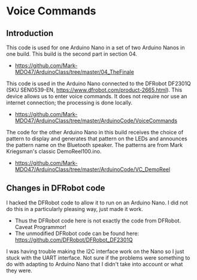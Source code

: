# Voice Commands

## Introduction
This code is used for one Arduino Nano in a set of two Arduino Nanos in one build. This build is the second part in section 04.
* https://github.com/Mark-MDO47/ArduinoClass/tree/master/04_TheFinale

This code is used in the Arduino Nano connected to the DFRobot DF2301Q (SKU SEN0539-EN, https://www.dfrobot.com/product-2665.html). This device allows us to enter voice commands. It does not require nor use an internet connection; the processing is done locally.
* https://github.com/Mark-MDO47/ArduinoClass/tree/master/ArduinoCode/VoiceCommands

The code for the other Arduino Nano in this build receives the choice of pattern to display and generates that pattern on the LEDs and announces the pattern name on the Bluetooth speaker. The patterns are from Mark Kriegsman's classic DemoReel100.ino.
- https://github.com/Mark-MDO47/ArduinoClass/tree/master/ArduinoCode/VC_DemoReel

## Changes in DFRobot code
I hacked the DFRobot code to allow it to run on an Arduino Nano. I did not do this in a particularly pleasing way, just made it work.
- Thus the DFRobot code here is not exactly the code from DFRobot. Caveat Programmor!
- The unmodified DFRobot code can be found here: https://github.com/DFRobot/DFRobot_DF2301Q

I was having trouble making the I2C interface work on the Nano so I just stuck with the UART interface. Not sure if the problems were something to do with adapting to Arduino Nano that I didn't take into account or what they were.

